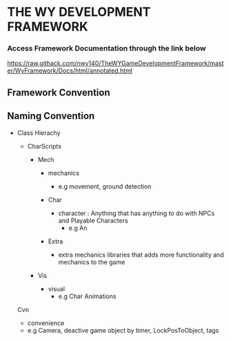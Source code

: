 # THE WY DEVELOPMENT FRAMEWORK



### Access Framework Documentation through the link below

https://raw.githack.com/nwy140/TheWYGameDevelopmentFramework/master/WyFramework/Docs/html/annotated.html





## Framework Convention



## Naming Convention

- Class Hierachy

  - CharScripts

    - Mech 

      - mechanics
        - e.g movement, ground detection

      - Char
        - character : Anything that has anything to do with NPCs and Playable Characters
          - e.g An

      - Extra
        - extra mechanics libraries that adds more functionality and mechanics to the game

    - Vis 

      - visual
        - e.g Char Animations

  Cvn

  -  convenience
    - e.g Camera, deactive game object by timer, LockPosToObject, tags